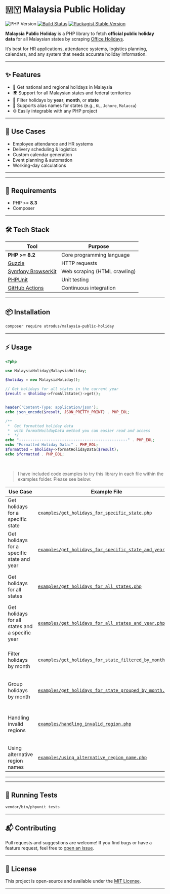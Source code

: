 
# 🇲🇾 Malaysia Public Holiday
![PHP Version](https://img.shields.io/badge/PHP-%3E%3D8.3-blue)
[![Build Status](https://github.com/utrodus/malaysia-public-holiday/actions/workflows/tests.yaml/badge.svg?label=Build+Status)](https://github.com/utrodus/malaysia-public-holiday/actions/workflows/tests.yaml)
[![Packagist Stable Version](https://img.shields.io/packagist/v/utrodus/malaysia-public-holiday.svg)](https://packagist.org/packages/utrodus/malaysia-public-holiday)

**Malaysia Public Holiday** is a PHP library to fetch **official public holiday data** for all Malaysian states by scraping [Office Holidays](https://www.officeholidays.com/countries/malaysia).  

It’s best for HR applications, attendance systems, logistics planning, calendars, and any system that needs accurate holiday information.

---

## ✨ Features

- 📆 Get national and regional holidays in Malaysia
- 🌍 Support for all Malaysian states and federal territories
- 📅 Filter holidays by **year**, **month**, or **state**
- 🔁 Supports alias names for states (e.g., `KL`, `Johore`, `Malacca`)
- ⚙️ Easily integrable with any PHP project

---

## 💼 Use Cases

- Employee attendance and HR systems
- Delivery scheduling & logistics
- Custom calendar generation
- Event planning & automation
- Working-day calculations


---


---

## 🚀 Requirements

- PHP >= **8.3**
- Composer

---

## 🛠️ Tech Stack

| Tool                          | Purpose                         |
|-------------------------------|----------------------------------|
| **PHP >= 8.2**                | Core programming language        |
| [Guzzle](https://github.com/guzzle/guzzle) | HTTP requests                   |
| [Symfony BrowserKit](https://symfony.com/doc/current/components/browser_kit.html) | Web scraping (HTML crawling) |
| [PHPUnit](https://phpunit.de/)            | Unit testing                    |
| [GitHub Actions](https://github.com/features/actions) | Continuous integration         |


---

## 📦 Installation

```bash
composer require utrodus/malaysia-public-holiday
```

---

## ⚡ Usage

```php
<?php

use MalaysiaHoliday\MalaysiaHoliday;

$holiday = new MalaysiaHoliday();

// Get holidays for all states in the current year
$result = $holiday->fromAllState()->get();


header('Content-Type: application/json');
echo json_encode($result, JSON_PRETTY_PRINT) . PHP_EOL;

/**
 *  Get formatted holiday data 
 *  with formatHoildayData method you can easier read and access
 *  */
echo "------------------------------------------------" . PHP_EOL;
echo "Formatted Holiday Data:" . PHP_EOL;
$formatted = $holiday->formatHolidayData($result);
echo $formatted . PHP_EOL;

```

<br>

> I have included code examples to try this library in each file within the examples folder. Please see below:


| Use Case                                            | Example File                                                                | Description                                                                 |
|-----------------------------------------------------|-----------------------------------------------------------------------------|-----------------------------------------------------------------------------|
| Get holidays for a specific state                   | [`examples/get_holidays_for_specific_state.php`](examples/get_holidays_for_specific_state.php) | Retrieves holidays for a particular state in the current year.              |
| Get holidays for a specific state and year          | [`examples/get_holidays_for_specific_state_and_year.php`](examples/get_holidays_for_specific_state_and_year.php) | Fetches holidays for a state in a specific year.                            |
| Get holidays for all states                         | [`examples/get_holidays_for_all_states.php`](examples/get_holidays_for_all_states.php)         | Retrieves holidays for all Malaysian states in the current year.           |
| Get holidays for all states and a specific year    | [`examples/get_holidays_for_all_states_and_year.php`](examples/get_holidays_for_all_states_and_year.php) | Fetches holidays for all states in a given year.                          |
| Filter holidays by month                            | [`examples/get_holidays_for_state_filtered_by_month.php`](examples/get_holidays_for_state_filtered_by_month.php) | Filters holidays for a state in a specific month.                         |
| Group holidays by month                             | [`examples/get_holidays_for_state_grouped_by_month.php`](examples/get_holidays_for_state_grouped_by_month.php) | Groups holidays for a state by month.                                     |
| Handling invalid regions                            | [`examples/handling_invalid_region.php`](examples/handling_invalid_region.php)                 | Demonstrates how the library handles invalid region inputs.                 |
| Using alternative region names                      | [`examples/using_alternative_region_name.php`](examples/using_alternative_region_name.php)     | Shows support for alias state names.                                      |

---
---

## 🧪 Running Tests

```bash
vendor/bin/phpunit tests
```



---

## 📬 Contributing

Pull requests and suggestions are welcome! If you find bugs or have a feature request, feel free to [open an issue](https://github.com/utrodus/malaysia-public-holiday/issues).

---

## 📄 License

This project is open-source and available under the [MIT License](LICENSE).

---
